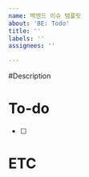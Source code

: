 ```yaml
---
name: 백엔드 이슈 템플릿
about: 'BE: Todo'
title: ''
labels: ''
assignees: ''

---
```


#Description

# To-do
- [ ]

# ETC
